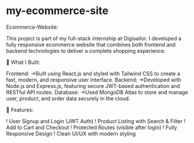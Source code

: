 # my-ecommerce-site
Ecommerce-Website:

This project is part of my full-stack internship at Digisailor.
I developed a fully responsive ecommerce website that combines both frontend and backend technologies to deliver a complete shopping experience.

🔧 What I Built:

Frontend:
 ->Built using React.js and styled with Tailwind CSS to create a fast, modern, and responsive user interface.
Backend:
 ->Developed with Node.js and Express.js, featuring secure JWT-based authentication and RESTful API routes.
Database:
 ->Used MongoDB Atlas to store and manage user, product, and order data securely in the cloud.

🌟 Features:

  ! User Signup and Login (JWT Auth)
  ! Product Listing with Search & Filter
  ! Add to Cart and Checkout
  ! Protected Routes (visible after login)
  ! Fully Responsive Design
  ! Clean UI/UX with modern styling
